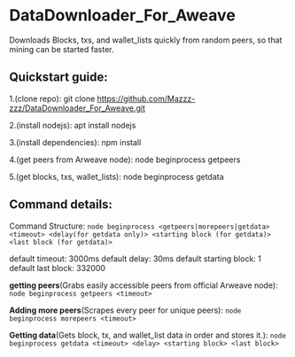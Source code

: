 # DataDownloader_For_Aweave
Downloads Blocks, txs, and wallet_lists quickly from random peers, so that mining can be started faster.

## Quickstart guide:
1.(clone repo): git clone https://github.com/Mazzz-zzz/DataDownloader_For_Aweave.git

2.(install nodejs): apt install nodejs

3.(install dependencies): npm install

4.(get peers from Arweave node): node beginprocess getpeers

5.(get blocks, txs, wallet_lists): node beginprocess getdata

## Command details:
Command Structure: `node beginprocess <getpeers|morepeers|getdata> <timeout> <delay(for getdata only)> <starting block (for getdata)> <last block (for getdata)>`
	
default timeout: 3000ms
default delay: 30ms
default starting block: 1
default last block: 332000

**getting peers**(Grabs easily accessible peers from official Arweave node):
`node beginprocess getpeers <timeout>`

**Adding more peers**(Scrapes every peer for unique peers):
`node beginprocess morepeers <timeout>`
	
**Getting data**(Gets block, tx, and wallet_list data in order and stores it.):
`node beginprocess getdata <timeout> <delay> <starting block> <last block>`


